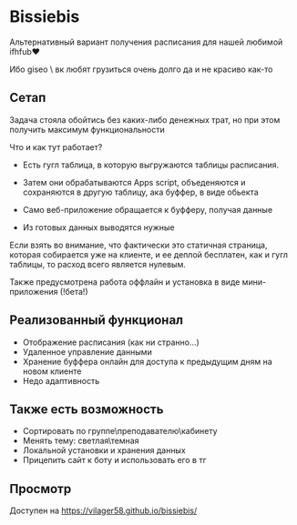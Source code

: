 
# Bissiebis

Альтернативный вариант получения расписания для нашей любимой ifhfub❤

Ибо giseo \ вк любят грузиться очень долго да и не красиво как-то


## Сетап

Задача стояла обойтись без каких-либо денежных трат, но при этом получить максимум функциональности

Что и как тут работает?
- Есть гугл таблица, в которую выгружаются таблицы расписания.
- Затем они обрабатываются Apps script, объеденяются и сохраняются в другую таблицу, ака буффер, в виде обьекта

- Само веб-приложение обращается к буфферу, получая данные
- Из готовых данных выводятся нужные

Если взять во внимание, что фактически это статичная страница, которая собирается уже на клиенте, и ее деплой бесплатен, как и гугл таблицы, то расход всего является нулевым.

Также предусмотрена работа оффлайн и установка в виде мини-приложения (!бета!)

## Реализованный функционал

- Отображение расписания (как ни странно...)
- Удаленное управление данными
- Хранение буффера онлайн для доступа к предыдущим дням на новом клиенте
- Недо адаптивность



## Также есть возможность
- Сортировать по группе\преподавателю\кабинету
- Менять тему: светлая\темная
- Локальной установки и хранения данных
- Прицепить сайт к боту и использовать его в тг


## Просмотр

Доступен на https://vilager58.github.io/bissiebis/


